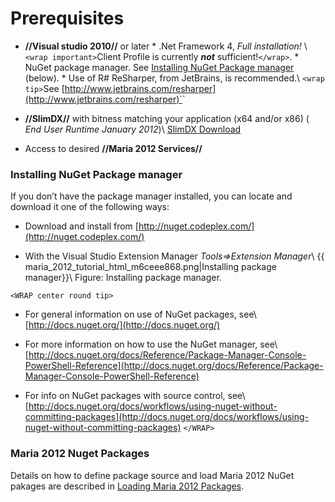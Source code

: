 # Prerequisites

   * **//Visual studio 2010//** or later
    * .Net Framework 4, *Full installation!* \\ `<wrap important>`Client Profile is currently ***not*** sufficient!`</wrap>`.
    * NuGet package manager. See [Installing NuGet Package manager](maria_gdk/programming/prerequisites&#installing_nuget_package_manager) (below).
    * Use of R# ReSharper, from JetBrains, is recommended.\\ `<wrap tip>`See [http://www.jetbrains.com/resharper](http://www.jetbrains.com/resharper)`</wrap>`

   * **//SlimDX//** with bitness matching your application (x64 and/or x86) ( *End User Runtime January 2012*)\\ [SlimDX Download](http://slimdx.org/download.php)

   * Access to desired **//Maria 2012 Services//**


### Installing NuGet Package manager

If you don’t have the package manager installed, you can locate and download it one of the following ways:


*  Download and install from [http://nuget.codeplex.com/](http://nuget.codeplex.com/) 

*  With the Visual Studio Extension Manager *Tools⇒Extension Manager*\\ {{ maria_2012_tutorial_html_m6ceee868.png|Installing package manager}}\\ Figure: Installing package manager.

`<WRAP center round tip>`

*  For general information on use of NuGet packages, see\\ [http://docs.nuget.org/](http://docs.nuget.org/)

*  For more information on how to use the NuGet manager, see\\ [http://docs.nuget.org/docs/Reference/Package-Manager-Console-PowerShell-Reference](http://docs.nuget.org/docs/Reference/Package-Manager-Console-PowerShell-Reference)

*  For info on NuGet packages with source control, see\\ [http://docs.nuget.org/docs/workflows/using-nuget-without-committing-packages](http://docs.nuget.org/docs/workflows/using-nuget-without-committing-packages)
`</WRAP>`

### Maria 2012 Nuget Packages 

Details on how to define package source and load Maria 2012 NuGet pakages are described in [Loading Maria 2012 Packages](maria_gdk/programming/loading_maria_2012_packages).
